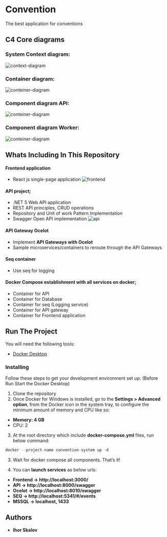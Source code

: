 # Convention

The best application for conventions

## C4 Core diagrams

### System Context diagram:
![context-diagram](https://raw.githubusercontent.com/skalovigor/Convention/feature/doc/docs/System%20diagrams-C4%20Context.jpg)


### Container diagram:
![conteiner-diagram](https://raw.githubusercontent.com/skalovigor/Convention/feature/doc/docs/System%20diagrams-C4%20Container.jpg)


### Component diagram API:
![conteiner-diagram](https://raw.githubusercontent.com/skalovigor/Convention/feature/doc/docs/System%20diagrams-C4%20Component%20API.jpg)


### Component diagram Worker:
![conteiner-diagram](https://raw.githubusercontent.com/skalovigor/Convention/feature/doc/docs/System%20diagrams-C4%20Component%20Worker.jpg)


## Whats Including In This Repository
#### Frontend application
* React js single-page application
![frontend](https://raw.githubusercontent.com/skalovigor/Convention/feature/doc/docs/frontend.jpg)

#### API project; 
* .NET 5 Web API application 
* REST API principles, CRUD operations
* Repository and Unit of work Pattern Implementation
* Swagger Open API implementation
![api](https://raw.githubusercontent.com/skalovigor/Convention/feature/doc/docs/api.png)

#### API Gateway Ocelot
* Implement **API Gateways with Ocelot**
* Sample microservices/containers to reroute through the API Gateways

#### Seq container
* Use seq for logging

#### Docker Compose establishment with all services on docker;
* Container for API
* Container for Database
* Container for seq (Logging service)
* Container for API gateway
* Container for Frontend application


## Run The Project
You will need the following tools:

* [Docker Desktop](https://www.docker.com/products/docker-desktop)

### Installing
Follow these steps to get your development environment set up: (Before Run Start the Docker Desktop)
1. Clone the repository
2. Once Docker for Windows is installed, go to the **Settings > Advanced option**, from the Docker icon in the system tray, to configure the minimum amount of memory and CPU like so:
* **Memory: 4 GB**
* CPU: 2
3. At the root directory which include **docker-compose.yml** files, run below command:
```csharp
docker --project-name convention-system up -d
```
3. Wait for docker compose all components. That’s it!

4. You can **launch services** as below urls:
* **Frontend -> http://localhost:3000/**
* **API -> http://localhost:8000/swagger**
* **Ocelot -> http://localhost:8010/swagger**
* **SEQ -> http://localhost:5341/#/events**
* **MSSQL -> localhost, 1433**


## Authors

* **Ihor Skalov**